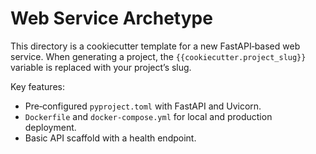 # Web Service Archetype

This directory is a cookiecutter template for a new FastAPI‑based web service.  When generating a project, the `{{cookiecutter.project_slug}}` variable is replaced with your project’s slug.

Key features:

* Pre‑configured `pyproject.toml` with FastAPI and Uvicorn.
* `Dockerfile` and `docker-compose.yml` for local and production deployment.
* Basic API scaffold with a health endpoint.